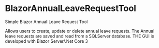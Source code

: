 # BlazorAnnualLeaveRequestTool
Simple Blazor Annual Leave Request Tool

Allows users to create, update or delete annual leave requests.  The Annual leave requests are saved and read from a SQLServer database.  THE GUI is developed with Blazor Server/.Net Core 3
